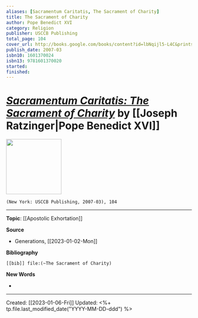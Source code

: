 ```yaml
---
aliases: [Sacramentum Caritatis, The Sacrament of Charity]
title: The Sacrament of Charity
author: Pope Benedict XVI
category: Religion
publisher: USCCB Publishing
total_page: 104
cover_url: http://books.google.com/books/content?id=lbNqijl5-L4C&printsec=frontcover&img=1&zoom=1&edge=curl&source=gbs_api
publish_date: 2007-03
isbn10: 1601370024
isbn13: 9781601370020
started: 
finished: 
---
```

# *[Sacramentum Caritatis: The Sacrament of Charity]()* by [[Joseph Ratzinger|Pope Benedict XVI]]

<img src="http://books.google.com/books/content?id=lbNqijl5-L4C&printsec=frontcover&img=1&zoom=1&edge=curl&source=gbs_api" width=150>

`(New York: USCCB Publishing, 2007-03), 104`

--- 
**Topic**: [[Apostolic Exhortation]]

**Source**
- Generations, [[2023-01-02-Mon]]


**Bibliography**

```query
[[bib]] file:(~The Sacrament of Charity)
```
 

**New Words**

- 

---
Created: [[2023-01-06-Fri]]
Updated: <%+ tp.file.last_modified_date("YYYY-MM-DD-ddd") %>
